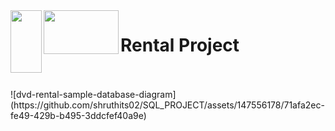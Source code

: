 <img align="left" width="50" height="100" src="https://github.com/shruthits02/SQL_PROJECT/assets/147556178/aa2c7c7a-5212-44d4-8d2e-d592760e206f">
<img align="left" width="120" height="70" src="https://github.com/shruthits02/SQL_PROJECT/assets/147556178/a99a963a-f4a7-4a01-872f-0ebf229a19ba">
<h1>Rental Project</h1>
<br>




<br>
![dvd-rental-sample-database-diagram](https://github.com/shruthits02/SQL_PROJECT/assets/147556178/71afa2ec-fe49-429b-b495-3ddcfef40a9e)
<br>



